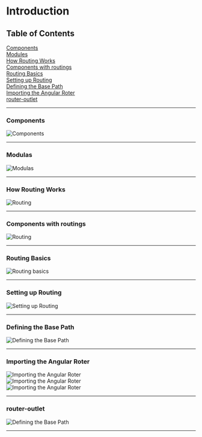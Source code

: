 # Introduction

## Table of Contents

[Components](#components)\
[Modules](#modulas)\
[How Routing Works](#how-routing-works)\
[Components with routings](#components-with-routings)\
[Routing Basics](#routing-basics)\
[Setting up Routing](#Setting-up-Routing)\
[Defining the Base Path](#Defining-the-Base-Path)\
[Importing the Angular Roter](#Importing-the-Angular-Roter)\
[router-outlet](#router-outlet)

---

### Components

![Components](./src/assets/images/01.jpg "Components")

---

### Modulas

![Modulas](./src/assets/images/02.jpg "Modulas")

---

### How Routing Works

![Routing](./src/assets/images/03.jpg "Routing")

---

### Components with routings

![Routing](./src/assets/images/04.jpg "Routing")

---

### Routing Basics

![Routing basics](./src/assets/images/05.jpg "Routing basics")

---

### Setting up Routing

![Setting up Routing](./src/assets/images/06.jpg "")

---

### Defining the Base Path

![Defining the Base Path](./src/assets/images/07.jpg "")

---

### Importing the Angular Roter

![Importing the Angular Roter](./src/assets/images/08.jpg "")\
![Importing the Angular Roter](./src/assets/images/09.jpg "")\
![Importing the Angular Roter](./src/assets/images/10.jpg "")

---

### router-outlet

![Defining the Base Path](./src/assets/images/11.jpg "")

---
